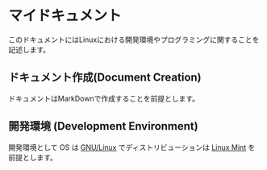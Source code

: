 # マイドキュメント

このドキュメントにはLinuxにおける開発環境やプログラミングに関することを記述します。

## ドキュメント作成(Document Creation)

ドキュメントはMarkDownで作成することを前提とします。

## 開発環境 (Development Environment)

開発環境として OS は [GNU/Linux] でディストリビューションは [Linux Mint] を
前提とします。

[GNU/Linux]: https://www.linuxfoundation.org/
[Linux Mint]: https://linuxmint.com/webview

